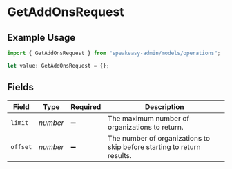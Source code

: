 # GetAddOnsRequest

## Example Usage

```typescript
import { GetAddOnsRequest } from "speakeasy-admin/models/operations";

let value: GetAddOnsRequest = {};
```

## Fields

| Field                                                                  | Type                                                                   | Required                                                               | Description                                                            |
| ---------------------------------------------------------------------- | ---------------------------------------------------------------------- | ---------------------------------------------------------------------- | ---------------------------------------------------------------------- |
| `limit`                                                                | *number*                                                               | :heavy_minus_sign:                                                     | The maximum number of organizations to return.                         |
| `offset`                                                               | *number*                                                               | :heavy_minus_sign:                                                     | The number of organizations to skip before starting to return results. |